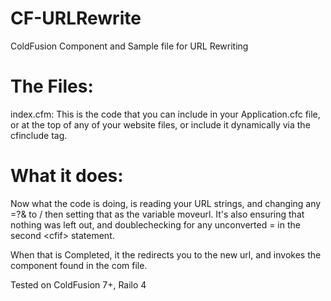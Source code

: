# CF-URLRewrite
ColdFusion Component and Sample file for URL Rewriting

# The Files:
index.cfm: This is the code that you can include in your Application.cfc file, or at the top of any of your website files, 
or include it dynamically via the cfinclude tag.

# What it does:
Now what the code is doing, is reading your URL strings, and changing any =?& to / then setting that as the variable moveurl.
It's also ensuring that nothing was left out, and doublechecking for any unconverted = in the second &lt;cfif&gt; statement.</p>

When that is Completed, it the redirects you to the new url, and invokes the component found in the com file.

Tested on ColdFusion 7+, Railo 4
